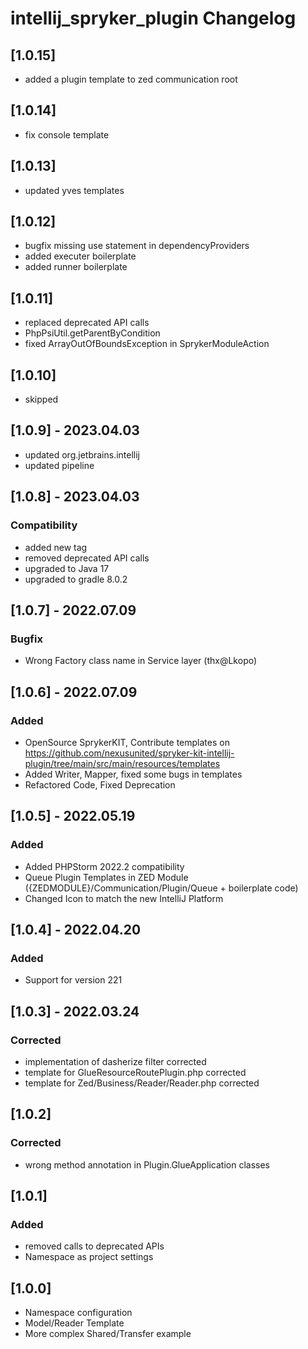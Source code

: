 <!-- Keep a Changelog guide -> https://keepachangelog.com -->

# intellij_spryker_plugin Changelog
## [1.0.15]
- added a plugin template to zed communication root

## [1.0.14]
- fix console template

## [1.0.13]
- updated yves templates

## [1.0.12]
- bugfix missing use statement in dependencyProviders
- added executer boilerplate
- added runner boilerplate

## [1.0.11]
- replaced deprecated API calls
- PhpPsiUtil.getParentByCondition
- fixed ArrayOutOfBoundsException in SprykerModuleAction

## [1.0.10]
  - skipped

## [1.0.9] - 2023.04.03
- updated org.jetbrains.intellij
- updated pipeline

## [1.0.8] - 2023.04.03
### Compatibility
- added new tag
- removed deprecated API calls
- upgraded to Java 17 
- upgraded to gradle 8.0.2

## [1.0.7] - 2022.07.09
### Bugfix
- Wrong Factory class name in Service layer (thx@Lkopo)

## [1.0.6] - 2022.07.09
### Added
- OpenSource SprykerKIT, Contribute templates on https://github.com/nexusunited/spryker-kit-intellij-plugin/tree/main/src/main/resources/templates
- Added Writer, Mapper, fixed some bugs in templates
- Refactored Code, Fixed Deprecation

## [1.0.5] - 2022.05.19
### Added
- Added PHPStorm 2022.2 compatibility
- Queue Plugin Templates in ZED Module ({ZEDMODULE}/Communication/Plugin/Queue + boilerplate code)
- Changed Icon to match the new IntelliJ Platform

## [1.0.4] - 2022.04.20
### Added
- Support for version 221

## [1.0.3] - 2022.03.24
### Corrected
- implementation of dasherize filter corrected
- template for GlueResourceRoutePlugin.php corrected
- template for Zed/Business/Reader/Reader.php corrected

## [1.0.2]
### Corrected
- wrong method annotation in Plugin.GlueApplication classes 

## [1.0.1]
### Added
- removed calls to deprecated APIs
- Namespace as project settings

## [1.0.0]
- Namespace configuration
- Model/Reader Template
- More complex Shared/Transfer example
